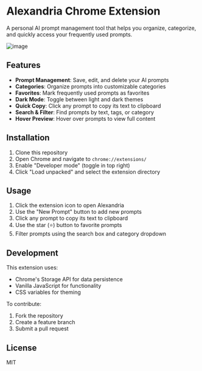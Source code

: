 # Alexandria Chrome Extension

A personal AI prompt management tool that helps you organize, categorize, and quickly access your frequently used prompts.

![image](https://github.com/user-attachments/assets/6db1a03e-2f91-432b-a1f9-524bd0900647)


## Features

- **Prompt Management**: Save, edit, and delete your AI prompts
- **Categories**: Organize prompts into customizable categories
- **Favorites**: Mark frequently used prompts as favorites
- **Dark Mode**: Toggle between light and dark themes
- **Quick Copy**: Click any prompt to copy its text to clipboard
- **Search & Filter**: Find prompts by text, tags, or category
- **Hover Preview**: Hover over prompts to view full content

## Installation

1. Clone this repository
2. Open Chrome and navigate to `chrome://extensions/`
3. Enable "Developer mode" (toggle in top right)
4. Click "Load unpacked" and select the extension directory

## Usage

1. Click the extension icon to open Alexandria
2. Use the "New Prompt" button to add new prompts
3. Click any prompt to copy its text to clipboard
4. Use the star (⭐) button to favorite prompts
5. Filter prompts using the search box and category dropdown

## Development

This extension uses:
- Chrome's Storage API for data persistence
- Vanilla JavaScript for functionality
- CSS variables for theming

To contribute:
1. Fork the repository
2. Create a feature branch
3. Submit a pull request

## License

MIT
